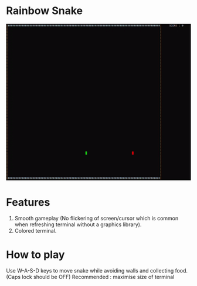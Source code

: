 # Rainbow Snake

![](Media/ezgif.com-gif-maker.gif)

# Features #
1. Smooth gameplay (No flickering of screen/cursor which is common when refreshing terminal without a graphics library).
2. Colored terminal.

# How to play #
Use W-A-S-D keys to move snake while avoiding walls and collecting food. (Caps lock should be OFF) 
Recommended : maximise size of terminal

